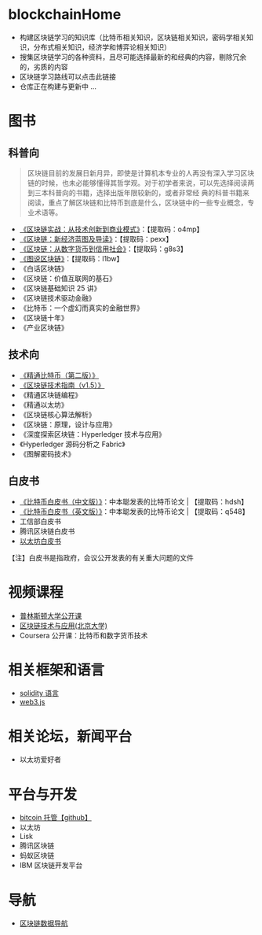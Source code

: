 # blockchainHome
- 构建区块链学习的知识库（比特币相关知识，区块链相关知识，密码学相关知识，分布式相关知识，经济学和博弈论相关知识）
- 搜集区块链学习的各种资料，且尽可能选择最新的和经典的内容，剔除冗余的，劣质的内容
- 区块链学习路线可以点击此链接
- 仓库正在构建与更新中 ... 

# 图书
## 科普向
> 区块链目前的发展日新月异，即使是计算机本专业的人再没有深入学习区块链的时候，也未必能够懂得其哲学观。对于初学者来说，可以先选择阅读两到三本科普向的书籍，选择出版年限较新的，或者非常经 典的科普书籍来阅读，重点了解区块链和比特币到底是什么，区块链中的一些专业概念，专业术语等。

- [《区块链实战：从技术创新到商业模式》](https://pan.baidu.com/s/1bRNKKNSMf9PiHnQFnT70ug)：【提取码：o4mp】
- [《区块链：新经济蓝图及导读》](https://pan.baidu.com/s/1hDSIESPRXLio5xxh9OeOAA)：【提取码：pexx】
- [《区块链：从数字货币到信用社会》](https://pan.baidu.com/s/1hZ1yOjWuO7rzkFAM2eFkhA)：【提取码：g8s3】
- [《图说区块链》](https://pan.baidu.com/s/1LglELnr19wdVyGCOQoUMZQ)：【提取码：l1bw】
- 《白话区块链》
- 《区块链：价值互联网的基石》
- 《区块链基础知识 25 讲》
- 《区块链技术驱动金融》
- 《比特币：一个虚幻而真实的金融世界》
- 《区块链十年》
- 《产业区块链》
## 技术向
- [《精通比特币（第二版）》](https://www.8btc.com/books/834/masterbitcoin2cn/_book/)
- [《区块链技术指南（v1.5）》](https://yeasy.gitbook.io/blockchain_guide/)
- 《精通区块链编程》
- 《精通以太坊》
- 《区块链核心算法解析》
- 《区块链：原理，设计与应用》
- 《深度探索区块链：Hyperledger 技术与应用》
- 《Hyperledger 源码分析之 Fabric》
- 《图解密码技术》
## 白皮书
- [《比特币白皮书（中文版）》](https://pan.baidu.com/s/1VoCN2CmsIZZjDygNbkRjuQ)：中本聪发表的比特币论文 | 【提取码：hdsh】
- [《比特币白皮书（英文版）》](https://pan.baidu.com/s/1nD-S9n95Xstp0Bsw6v9Xig)：中本聪发表的比特币论文 | 【提取码：q548】
- 工信部白皮书
- 腾讯区块链白皮书
- [以太坊白皮书](https://ethfans.org/wikis/%E4%BB%A5%E5%A4%AA%E5%9D%8A%E7%99%BD%E7%9A%AE%E4%B9%A6)

【注】白皮书是指政府，会议公开发表的有关重大问题的文件

# 视频课程
- [普林斯顿大学公开课](https://www.coursera.org/learn/cryptocurrency)
- [区块链技术与应用(北京大学)](https://www.bilibili.com/video/BV1Vt411X7JF?from=search&seid=5457438249126614853)
- Coursera 公开课：比特币和数字货币技术

# 相关框架和语言
- [solidity 语言](https://docs.soliditylang.org/en/develop/)
- [web3.js](https://github.com/ChainSafe/web3.js)

# 相关论坛，新闻平台
- 以太坊爱好者

# 平台与开发
- [bitcoin 托管【github】](https://github.com/bitcoin)
- 以太坊
- Lisk
- 腾讯区块链
- 蚂蚁区块链
- IBM 区块链开发平台

# 导航
- [区块链数据导航](https://ytm.ltd/)
